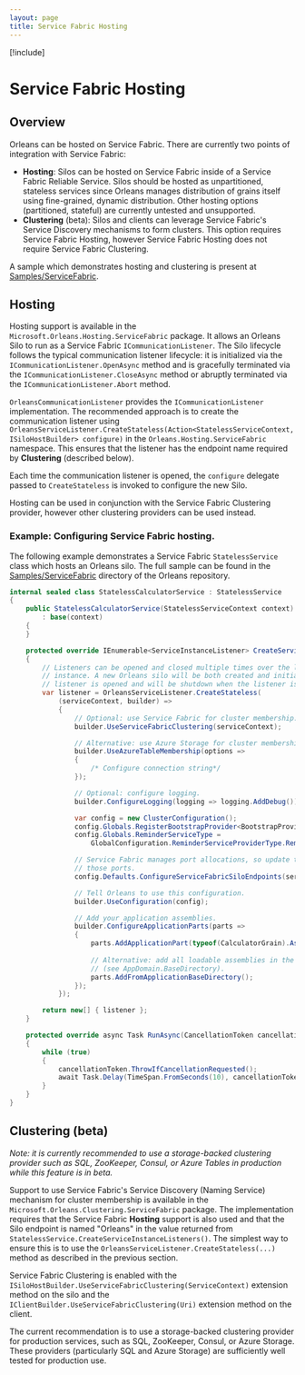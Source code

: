 ```yaml
---
layout: page
title: Service Fabric Hosting
---
```


[!include[](../../warning-banner.md)]

# Service Fabric Hosting

## Overview

Orleans can be hosted on Service Fabric. There are currently two points of integration with Service Fabric:

* **Hosting**: Silos can be hosted on Service Fabric inside of a Service Fabric Reliable Service. Silos should be hosted as unpartitioned, stateless services since Orleans manages distribution of grains itself using fine-grained, dynamic distribution. Other hosting options (partitioned, stateful) are currently untested and unsupported.
* **Clustering** (beta): Silos and clients can leverage Service Fabric's Service Discovery mechanisms to form clusters. This option requires Service Fabric Hosting, however Service Fabric Hosting does not require Service Fabric Clustering.

A sample which demonstrates hosting and clustering is present at [Samples/ServiceFabric](https://github.com/dotnet/orleans/tree/master/Samples/ServiceFabric).

## Hosting

Hosting support is available in the `Microsoft.Orleans.Hosting.ServiceFabric` package. It allows an Orleans Silo to run as a Service Fabric `ICommunicationListener`. The Silo lifecycle follows the typical communication listener lifecycle: it is initialized via the `ICommunicationListener.OpenAsync` method and is gracefully terminated via the `ICommunicationListener.CloseAsync` method or abruptly terminated via the `ICommunicationListener.Abort` method.

`OrleansCommunicationListener` provides the `ICommunicationListener` implementation. The recommended approach is to create the communication listener using `OrleansServiceListener.CreateStateless(Action<StatelessServiceContext, ISiloHostBuilder> configure)` in the `Orleans.Hosting.ServiceFabric` namespace. This ensures that the listener has the endpoint name required by **Clustering** (described below).

Each time the communication listener is opened, the `configure` delegate passed to `CreateStateless` is invoked to configure the new Silo.

Hosting can be used in conjunction with the Service Fabric Clustering provider, however other clustering providers can be used instead.

### Example: Configuring Service Fabric hosting.

The following example demonstrates a Service Fabric `StatelessService` class which hosts an Orleans silo. The full sample can be found in the [Samples/ServiceFabric](https://github.com/dotnet/orleans/tree/master/Samples/ServiceFabric) directory of the Orleans repository.

```csharp
internal sealed class StatelessCalculatorService : StatelessService
{
    public StatelessCalculatorService(StatelessServiceContext context)
        : base(context)
    {
    }

    protected override IEnumerable<ServiceInstanceListener> CreateServiceInstanceListeners()
    {
        // Listeners can be opened and closed multiple times over the lifetime of a service
        // instance. A new Orleans silo will be both created and initialized each time the
        // listener is opened and will be shutdown when the listener is closed.
        var listener = OrleansServiceListener.CreateStateless(
            (serviceContext, builder) =>
            {
                // Optional: use Service Fabric for cluster membership.
                builder.UseServiceFabricClustering(serviceContext);

                // Alternative: use Azure Storage for cluster membership.
                builder.UseAzureTableMembership(options =>
                {
                    /* Configure connection string*/
                });

                // Optional: configure logging.
                builder.ConfigureLogging(logging => logging.AddDebug());

                var config = new ClusterConfiguration();
                config.Globals.RegisterBootstrapProvider<BootstrapProvider>("poke_grains");
                config.Globals.ReminderServiceType =
                    GlobalConfiguration.ReminderServiceProviderType.ReminderTableGrain;

                // Service Fabric manages port allocations, so update the configuration using
                // those ports.
                config.Defaults.ConfigureServiceFabricSiloEndpoints(serviceContext);

                // Tell Orleans to use this configuration.
                builder.UseConfiguration(config);

                // Add your application assemblies.
                builder.ConfigureApplicationParts(parts =>
                {
                    parts.AddApplicationPart(typeof(CalculatorGrain).Assembly).WithReferences();
                        
                    // Alternative: add all loadable assemblies in the current base path
                    // (see AppDomain.BaseDirectory).
                    parts.AddFromApplicationBaseDirectory();
                });
            });

        return new[] { listener };
    }

    protected override async Task RunAsync(CancellationToken cancellationToken)
    {
        while (true)
        {
            cancellationToken.ThrowIfCancellationRequested();
            await Task.Delay(TimeSpan.FromSeconds(10), cancellationToken);
        }
    }
}
```

## Clustering (beta)

*Note: it is currently recommended to use a storage-backed clustering provider such as SQL, ZooKeeper, Consul, or Azure Tables in production while this feature is in beta.*

Support to use Service Fabric's Service Discovery (Naming Service) mechanism for cluster membership is available in the `Microsoft.Orleans.Clustering.ServiceFabric` package. The implementation requires that the Service Fabric **Hosting** support is also used and that the Silo endpoint is named "Orleans" in the value returned from `StatelessService.CreateServiceInstanceListeners()`. The simplest way to ensure this is to use the `OrleansServiceListener.CreateStateless(...)` method as described in the previous section.

Service Fabric Clustering is enabled with the `ISiloHostBuilder.UseServiceFabricClustering(ServiceContext)` extension method on the silo and the `IClientBuilder.UseServiceFabricClustering(Uri)` extension method on the client.

The current recommendation is to use a storage-backed clustering provider for production services, such as SQL, ZooKeeper, Consul, or Azure Storage. These providers (particularly SQL and Azure Storage) are sufficiently well tested for production use.
